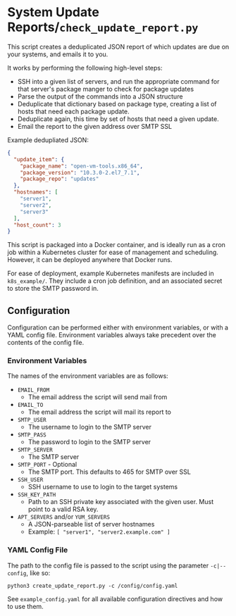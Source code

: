 # System Update Reports/`check_update_report.py`

This script creates a deduplicated JSON report of which updates are due on your systems, and emails it to you. 

It works by performing the following high-level steps:
- SSH into a given list of servers, and run the appropriate command for that server's package manger to check for package updates
- Parse the output of the commands into a JSON structure
- Deduplicate that dictionary based on package type, creating a list of hosts that need each package update.
- Deduplicate again, this time by set of hosts that need a given update.
- Email the report to the given address over SMTP SSL

Example dedupliated JSON:
``` json
{
  "update_item": {
    "package_name": "open-vm-tools.x86_64",
    "package_version": "10.3.0-2.el7_7.1",
    "package_repo": "updates"
  },
  "hostnames": [
    "server1",
    "server2",
    "server3"
  ],
  "host_count": 3
}
```

This script is packaged into a Docker container, and is ideally run as a cron job within a Kubernetes cluster for ease of management and scheduling. However, it can be deployed anywhere that Docker runs.

For ease of deployment, example Kubernetes manifests are included in `k8s_example/`. They include a cron job definition, and an associated secret to store the SMTP password in.

## Configuration
Configuration can be performed either with environment variables, or with a YAML config file. Environment variables always take precedent over the contents of the config file.

### Environment Variables
The names of the environment variables are as follows:
- `EMAIL_FROM`
  - The email address the script will send mail from
- `EMAIL_TO`
  - The email address the script will mail its report to
- `SMTP_USER`
  - The username to login to the SMTP server
- `SMTP_PASS`
  - The password to login to the SMTP server
- `SMTP_SERVER`
  - The SMTP server
- `SMTP_PORT` - Optional
  - The SMTP port. This defaults to 465 for SMTP over SSL
- `SSH_USER`
  - SSH username to use to login to the target systems
- `SSH_KEY_PATH`
  - Path to an SSH private key associated with the given user. Must point to a valid RSA key.
- `APT_SERVERS` and/or `YUM_SERVERS`
  - A JSON-parseable list of server hostnames
  - Example: `[ "server1", "server2.example.com" ]`

### YAML Config File
The path to the config file is passed to the script using the parameter `-c|--config`, like so:

``` shell
python3 create_update_report.py -c /config/config.yaml
```

See `example_config.yaml` for all available configuration directives and how to use them.
